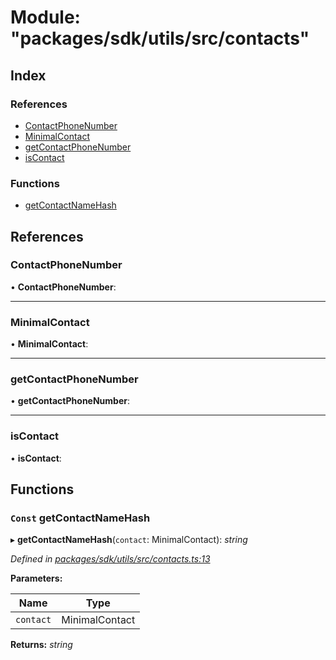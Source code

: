 # Module: "packages/sdk/utils/src/contacts"

## Index

### References

* [ContactPhoneNumber](_packages_sdk_utils_src_contacts_.md#contactphonenumber)
* [MinimalContact](_packages_sdk_utils_src_contacts_.md#minimalcontact)
* [getContactPhoneNumber](_packages_sdk_utils_src_contacts_.md#getcontactphonenumber)
* [isContact](_packages_sdk_utils_src_contacts_.md#iscontact)

### Functions

* [getContactNameHash](_packages_sdk_utils_src_contacts_.md#const-getcontactnamehash)

## References

###  ContactPhoneNumber

• **ContactPhoneNumber**:

___

###  MinimalContact

• **MinimalContact**:

___

###  getContactPhoneNumber

• **getContactPhoneNumber**:

___

###  isContact

• **isContact**:

## Functions

### `Const` getContactNameHash

▸ **getContactNameHash**(`contact`: MinimalContact): *string*

*Defined in [packages/sdk/utils/src/contacts.ts:13](https://github.com/medhak1/celo-monorepo/blob/master/packages/sdk/utils/src/contacts.ts#L13)*

**Parameters:**

Name | Type |
------ | ------ |
`contact` | MinimalContact |

**Returns:** *string*
